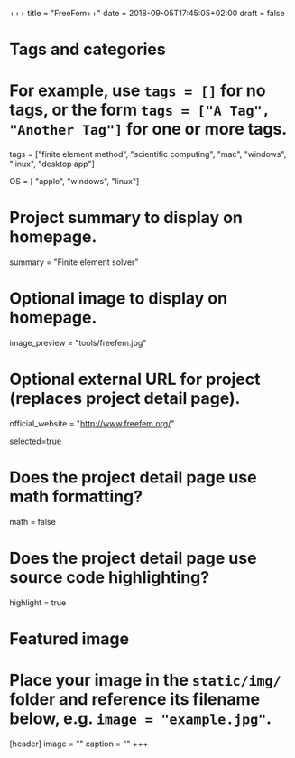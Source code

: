 +++
title = "FreeFem++"
date = 2018-09-05T17:45:05+02:00
draft = false

# Tags and categories
# For example, use `tags = []` for no tags, or the form `tags = ["A Tag", "Another Tag"]` for one or more tags.
tags = ["finite element method", "scientific computing", "mac", "windows", "linux", "desktop app"]

OS = [ "apple", "windows", "linux"]

# Project summary to display on homepage.
summary = "Finite element solver"

# Optional image to display on homepage.
image_preview = "tools/freefem.jpg"

# Optional external URL for project (replaces project detail page).
official_website = "http://www.freefem.org/"

selected=true

# Does the project detail page use math formatting?
math = false

# Does the project detail page use source code highlighting?
highlight = true


# Featured image
# Place your image in the `static/img/` folder and reference its filename below, e.g. `image = "example.jpg"`.
[header]
image = ""
caption = ""
+++
